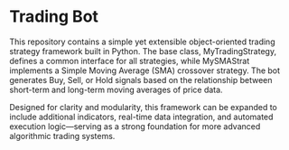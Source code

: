 # Trading Bot
This repository contains a simple yet extensible object-oriented trading strategy framework built in Python. The base class, MyTradingStrategy, defines a common interface for all strategies, while MySMAStrat implements a Simple Moving Average (SMA) crossover strategy. The bot generates Buy, Sell, or Hold signals based on the relationship between short-term and long-term moving averages of price data.

Designed for clarity and modularity, this framework can be expanded to include additional indicators, real-time data integration, and automated execution logic—serving as a strong foundation for more advanced algorithmic trading systems.
